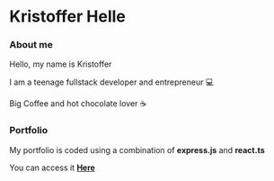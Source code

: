 # Kristoffer Helle #
### About me
Hello, my name is Kristoffer

I am a teenage fullstack developer and entrepreneur 💻

Big Coffee and hot chocolate lover ☕️

### Portfolio
My portfolio is coded using a combination of **express.js** and **react.ts**

You can access it [**Here**](https://kristoffer.vorlus.com)
